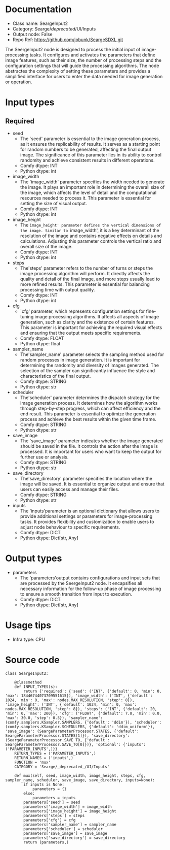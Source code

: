 # Documentation
- Class name: SeargeInput2
- Category: Searge/_deprecated_/UI/Inputs
- Output node: False
- Repo Ref: https://github.com/jobunk/SeargeSDXL.git

The SeergeInput2 node is designed to process the initial input of image-processing tasks. It configures and activates the parameters that define image features, such as their size, the number of processing steps and the configuration settings that will guide the processing algorithms. The node abstractes the complexity of setting these parameters and provides a simplified interface for users to enter the data needed for image generation or operation.

# Input types
## Required
- seed
    - The `seed' parameter is essential to the image generation process, as it ensures the replicability of results. It serves as a starting point for random numbers to be generated, affecting the final output image. The significance of this parameter lies in its ability to control randomity and achieve consistent results in different operations.
    - Comfy dtype: INT
    - Python dtype: int
- image_width
    - The `image_width' parameter specifies the width needed to generate the image. It plays an important role in determining the overall size of the image, which affects the level of detail and the computational resources needed to process it. This parameter is essential for setting the size of visual output.
    - Comfy dtype: INT
    - Python dtype: int
- image_height
    - The `image_height' parameter defines the vertical dimensions of the image. Similar to `image_width', it is a key determinant of the resolution of the image and contains negative effects on details and calculations. Adjusting this parameter controls the vertical ratio and overall size of the image.
    - Comfy dtype: INT
    - Python dtype: int
- steps
    - The'steps' parameter refers to the number of turns or steps the image processing algorithm will perform. It directly affects the quality and detail of the final image, and more steps usually lead to more refined results. This parameter is essential for balancing processing time with output quality.
    - Comfy dtype: INT
    - Python dtype: int
- cfg
    - `cfg' parameter, which represents configuration settings for fine-tuning image processing algorithms. It affects all aspects of image generation, such as clarity and the existence of certain features. This parameter is important for achieving the required visual effects and ensuring that the output meets specific requirements.
    - Comfy dtype: FLOAT
    - Python dtype: float
- sampler_name
    - The'sampler_name' parameter selects the sampling method used for random processes in image generation. It is important for determining the randomity and diversity of images generated. The selection of the sampler can significantly influence the style and characteristics of the final output.
    - Comfy dtype: STRING
    - Python dtype: str
- scheduler
    - The'scheduler' parameter determines the dispatch strategy for the image generation process. It determines how the algorithm works through step-by-step progress, which can affect efficiency and the end result. This parameter is essential to optimize the generation process and achieve the best results within the given time frame.
    - Comfy dtype: STRING
    - Python dtype: str
- save_image
    - The `save_image' parameter indicates whether the image generated should be saved in the file. It controls the action after the image is processed. It is important for users who want to keep the output for further use or analysis.
    - Comfy dtype: STRING
    - Python dtype: str
- save_directory
    - The'save_directory' parameter specifies the location where the image will be saved. It is essential to organize output and ensure that users can easily access and manage their files.
    - Comfy dtype: STRING
    - Python dtype: str
- inputs
    - The 'inputs'parameter is an optional dictionary that allows users to provide additional settings or parameters for image-processing tasks. It provides flexibility and customization to enable users to adjust node behaviour to specific requirements.
    - Comfy dtype: DICT
    - Python dtype: Dict[str, Any]

# Output types
- parameters
    - The 'parameters'output contains configurations and input sets that are processed by the SeergeInput2 node. It encapsifies all necessary information for the follow-up phase of image processing to ensure a smooth transition from input to execution.
    - Comfy dtype: DICT
    - Python dtype: Dict[str, Any]

# Usage tips
- Infra type: CPU

# Source code
```
class SeargeInput2:

    @classmethod
    def INPUT_TYPES(s):
        return {'required': {'seed': ('INT', {'default': 0, 'min': 0, 'max': 18446744073709551615}), 'image_width': ('INT', {'default': 1024, 'min': 0, 'max': nodes.MAX_RESOLUTION, 'step': 8}), 'image_height': ('INT', {'default': 1024, 'min': 0, 'max': nodes.MAX_RESOLUTION, 'step': 8}), 'steps': ('INT', {'default': 20, 'min': 0, 'max': 200}), 'cfg': ('FLOAT', {'default': 7.0, 'min': 0.0, 'max': 30.0, 'step': 0.5}), 'sampler_name': (comfy.samplers.KSampler.SAMPLERS, {'default': 'ddim'}), 'scheduler': (comfy.samplers.KSampler.SCHEDULERS, {'default': 'ddim_uniform'}), 'save_image': (SeargeParameterProcessor.STATES, {'default': SeargeParameterProcessor.STATES[1]}), 'save_directory': (SeargeParameterProcessor.SAVE_TO, {'default': SeargeParameterProcessor.SAVE_TO[0]})}, 'optional': {'inputs': ('PARAMETER_INPUTS',)}}
    RETURN_TYPES = ('PARAMETER_INPUTS',)
    RETURN_NAMES = ('inputs',)
    FUNCTION = 'mux'
    CATEGORY = 'Searge/_deprecated_/UI/Inputs'

    def mux(self, seed, image_width, image_height, steps, cfg, sampler_name, scheduler, save_image, save_directory, inputs=None):
        if inputs is None:
            parameters = {}
        else:
            parameters = inputs
        parameters['seed'] = seed
        parameters['image_width'] = image_width
        parameters['image_height'] = image_height
        parameters['steps'] = steps
        parameters['cfg'] = cfg
        parameters['sampler_name'] = sampler_name
        parameters['scheduler'] = scheduler
        parameters['save_image'] = save_image
        parameters['save_directory'] = save_directory
        return (parameters,)
```